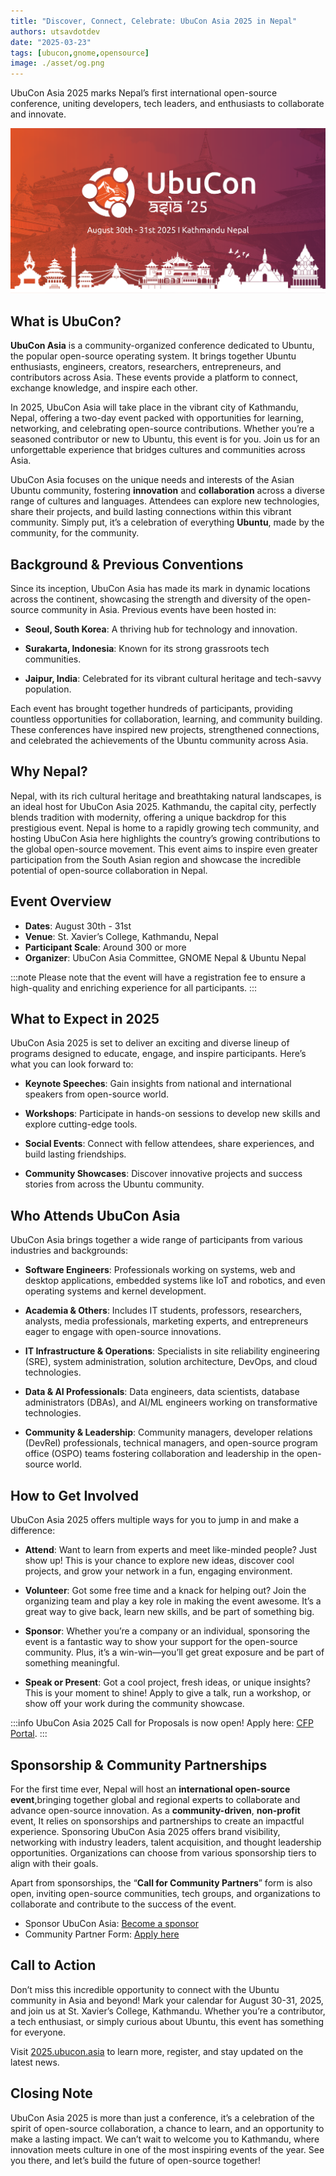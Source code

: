 ```yaml
---
title: "Discover, Connect, Celebrate: UbuCon Asia 2025 in Nepal"
authors: utsavdotdev
date: "2025-03-23"
tags: [ubucon,gnome,opensource]
image: ./asset/og.png
---
```


UbuCon Asia 2025 marks Nepal’s first international open-source conference, uniting developers, tech leaders, and enthusiasts to collaborate and innovate.

<!-- truncate -->
![UbuCon Asia 2025](asset/og.png)
## What is UbuCon?

**UbuCon Asia** is a community-organized conference dedicated to Ubuntu, the popular open-source operating system. It brings together Ubuntu enthusiasts, engineers, creators, researchers, entrepreneurs, and contributors across Asia. These events provide a platform to connect, exchange knowledge, and inspire each other.

In 2025, UbuCon Asia will take place in the vibrant city of Kathmandu, Nepal, offering a two-day event packed with opportunities for learning, networking, and celebrating open-source contributions. Whether you’re a seasoned contributor or new to Ubuntu, this event is for you. Join us for an unforgettable experience that bridges cultures and communities across Asia.

UbuCon Asia focuses on the unique needs and interests of the Asian Ubuntu community, fostering **innovation** and **collaboration** across a diverse range of cultures and languages. Attendees can explore new technologies, share their projects, and build lasting connections within this vibrant community. Simply put, it’s a celebration of everything **Ubuntu**, made by the community, for the community.

## Background & Previous Conventions

Since its inception, UbuCon Asia has made its mark in dynamic locations across the continent, showcasing the strength and diversity of the open-source community in Asia. Previous events have been hosted in:

- **Seoul, South Korea**: A thriving hub for technology and innovation.

- **Surakarta, Indonesia**: Known for its strong grassroots tech communities.

- **Jaipur, India**: Celebrated for its vibrant cultural heritage and tech-savvy population.

Each event has brought together hundreds of participants, providing countless opportunities for collaboration, learning, and community building. These conferences have inspired new projects, strengthened connections, and celebrated the achievements of the Ubuntu community across Asia.

## Why Nepal?

Nepal, with its rich cultural heritage and breathtaking natural landscapes, is an ideal host for UbuCon Asia 2025. Kathmandu, the capital city, perfectly blends tradition with modernity, offering a unique backdrop for this prestigious event. Nepal is home to a rapidly growing tech community, and hosting UbuCon Asia here highlights the country’s growing contributions to the global open-source movement. This event aims to inspire even greater participation from the South Asian region and showcase the incredible potential of open-source collaboration in Nepal.

## Event Overview

- **Dates**: August 30th - 31st
- **Venue**: St. Xavier’s College, Kathmandu, Nepal
- **Participant Scale**: Around 300 or more
- **Organizer**: UbuCon Asia Committee, GNOME Nepal & Ubuntu Nepal

:::note
Please note that the event will have a registration fee to ensure a high-quality and enriching experience for all participants.
:::

## What to Expect in 2025

UbuCon Asia 2025 is set to deliver an exciting and diverse lineup of programs designed to educate, engage, and inspire participants. Here’s what you can look forward to:

- **Keynote Speeches**: Gain insights from national and international speakers from open-source world.

- **Workshops**: Participate in hands-on sessions to develop new skills and explore cutting-edge tools.

- **Social Events**: Connect with fellow attendees, share experiences, and build lasting friendships.

- **Community Showcases**: Discover innovative projects and success stories from across the Ubuntu community.

## Who Attends UbuCon Asia

UbuCon Asia brings together a wide range of participants from various industries and backgrounds:

- **Software Engineers**: Professionals working on systems, web and desktop applications, embedded systems like IoT and robotics, and even operating systems and kernel development.

- **Academia & Others**: Includes IT students, professors, researchers, analysts, media professionals, marketing experts, and entrepreneurs eager to engage with open-source innovations.

- **IT Infrastructure & Operations**: Specialists in site reliability engineering (SRE), system administration, solution architecture, DevOps, and cloud technologies.

- **Data & AI Professionals**: Data engineers, data scientists, database administrators (DBAs), and AI/ML engineers working on transformative technologies.

- **Community & Leadership**: Community managers, developer relations (DevRel) professionals, technical managers, and open-source program office (OSPO) teams fostering collaboration and leadership in the open-source world.

## How to Get Involved

UbuCon Asia 2025 offers multiple ways for you to jump in and make a difference:

- **Attend**: Want to learn from experts and meet like-minded people? Just show up! This is your chance to explore new ideas, discover cool projects, and grow your network in a fun, engaging environment.

- **Volunteer**: Got some free time and a knack for helping out? Join the organizing team and play a key role in making the event awesome. It’s a great way to give back, learn new skills, and be part of something big.

- **Sponsor**: Whether you’re a company or an individual, sponsoring the event is a fantastic way to show your support for the open-source community. Plus, it’s a win-win—you’ll get great exposure and be part of something meaningful.

- **Speak or Present**: Got a cool project, fresh ideas, or unique insights? This is your moment to shine! Apply to give a talk, run a workshop, or show off your work during the community showcase.

:::info
UbuCon Asia 2025 Call for Proposals is now open! Apply here: [CFP Portal](https://events.canonical.com/event/127/abstracts/).
:::

## Sponsorship & Community Partnerships
For the first time ever, Nepal will host an **international open-source event**,bringing together global and regional experts to collaborate and advance open-source innovation. As a **community-driven**, **non-profit** event, It relies on sponsorships and partnerships to create an impactful experience. Sponsoring UbuCon Asia 2025 offers brand visibility, networking with industry leaders, talent acquisition, and thought leadership opportunities. Organizations can choose from various sponsorship tiers to align with their goals. 

Apart from sponsorships, the “**Call for Community Partners**” form is also open, inviting open-source communities, tech groups, and organizations to collaborate and contribute to the success of the event.

- Sponsor UbuCon Asia: [Become a sponsor](https://2025.ubucon.asia/sponsors/become-a-sponsor/)
- Community Partner Form: [Apply here](https://forms.gle/zZSpUnq6m6KaEE45A)

## Call to Action

Don’t miss this incredible opportunity to connect with the Ubuntu community in Asia and beyond! Mark your calendar for August 30-31, 2025, and join us at St. Xavier’s College, Kathmandu. Whether you’re a contributor, a tech enthusiast, or simply curious about Ubuntu, this event has something for everyone.

Visit [2025.ubucon.asia](https://2025.ubucon.asia) to learn more, register, and stay updated on the latest news.

## Closing Note

UbuCon Asia 2025 is more than just a conference, it’s a celebration of the spirit of open-source collaboration, a chance to learn, and an opportunity to make a lasting impact. We can’t wait to welcome you to Kathmandu, where innovation meets culture in one of the most inspiring events of the year. See you there, and let’s build the future of open-source together!
